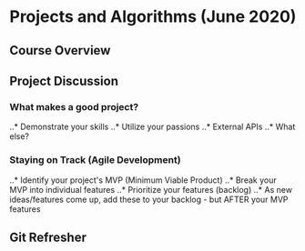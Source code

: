 # Projects and Algorithms (June 2020)

## Course Overview

## Project Discussion

### What makes a good project?

..* Demonstrate your skills
..* Utilize your passions
..* External APIs
..* What else?

### Staying on Track (Agile Development)

..* Identify your project's MVP (Minimum Viable Product)
..* Break your MVP into individual features
..* Prioritize your features (backlog)
..* As new ideas/features come up, add these to your backlog - but AFTER your MVP features

## Git Refresher